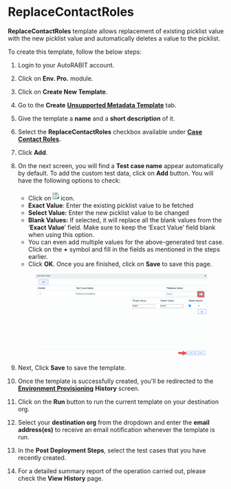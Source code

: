 # ReplaceContactRoles

**ReplaceContactRoles** template allows replacement of existing picklist value with the new picklist value and automatically deletes a value to the picklist.

To create this template, follow the below steps:

1. Login to your AutoRABIT account.
2. Click on **Env. Pro.** module.
3. Click on **Create New Template**.
4. Go to the **Create** [**Unsupported Metadata Template**](../) tab.
5. Give the template a **name** and a **short description** of it.
6. Select the **ReplaceContactRoles** checkbox available under [**Case Contact Roles**](./)**.**
7. Click **Add**.
8.  On the next screen, you will find a **Test case name** appear automatically by default. To add the custom test data, click on **Add** button. You will have the following options to check:

    * Click on![](<../../../../../../.gitbook/assets/image (42) (1) (1).png>)icon.
    * **Exact Value**: Enter the existing picklist value to be fetched
    * **Select Value:** Enter the new picklist value to be changed
    * **Blank Values:** If selected, it will replace all the blank values from the ‘**Exact Value**’ field. Make sure to keep the ‘Exact Value’ field blank when using this option.
    * You can even add multiple values for the above-generated test case. Click on the **+** symbol and fill in the fields as mentioned in the steps earlier.&#x20;
    * Click **OK**. Once you are finished, click on **Save** to save this page.

    <figure><img src="../../../../../../.gitbook/assets/image (43) (1) (1).png" alt=""><figcaption></figcaption></figure>
9. Next, Click **Save** to save the template.
10. Once the template is successfully created, you'll be redirected to the [**Environment Provisioning**](../../) **History** screen.
11. Click on the **Run** button to run the current template on your destination org.
12. Select your **destination org** from the dropdown and enter the **email address(es)** to receive an email notification whenever the template is run.
13. In the **Post Deployment Steps**, select the test cases that you have recently created.&#x20;
14. For a detailed summary report of the operation carried out, please check the **View History** page.
